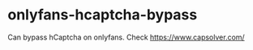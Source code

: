 # onlyfans-hcaptcha-bypass
Can bypass hCaptcha on onlyfans. Check https://www.capsolver.com/ 












































                         